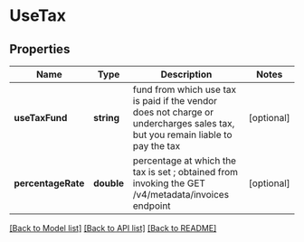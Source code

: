# UseTax

## Properties
Name | Type | Description | Notes
------------ | ------------- | ------------- | -------------
**useTaxFund** | **string** | fund from which use tax is paid if the vendor does not charge or undercharges sales tax, but you remain liable to pay the tax | [optional] 
**percentageRate** | **double** | percentage at which the tax is set ; obtained from invoking the GET /v4/metadata/invoices endpoint | [optional] 

[[Back to Model list]](../README.md#documentation-for-models) [[Back to API list]](../README.md#documentation-for-api-endpoints) [[Back to README]](../README.md)


